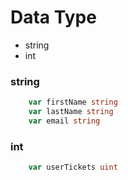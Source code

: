 # Data Type
* string
* int





### string


```go
    var firstName string
    var lastName string
    var email string

```


### int


```go
    var userTickets uint



```
